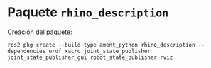 # Paquete `rhino_description`

Creación del paquete:
```
ros2 pkg create --build-type ament_python rhino_description --dependencies urdf xacro joint_state_publisher joint_state_publisher_gui robot_state_publisher rviz
```
